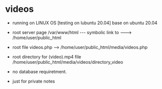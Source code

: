 # videos

- running on LINUX OS [testing on lubuntu 20.04] base on ubuntu 20.04
- root server page /var/www/html --- symbolic link to ---> /home/user/public_html
- root file videos.php --> /home/user/public_html/media/videos.php
- root directory for (video).mp4 file /home/user/public_html/media/videos/directory_video
- no database requiretment.

- just for private notes
